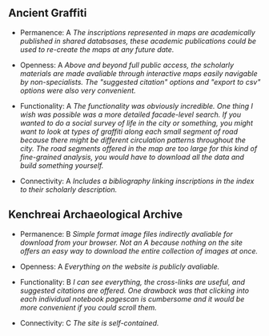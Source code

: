 ## Ancient Graffiti

- Permanence: A *The inscriptions represented in maps are academically published in shared databsases, these academic publications could be used to re-create the maps at any future date.*

- Openness: A *Above and beyond full public access, the scholarly materials are made avaliable through interactive maps easily navigable by non-specialists.  The "suggested citation" options and "export to csv" options were also very convenient.*

- Functionality: A *The functionality was obviously incredible.  One thing I wish was possible was a more detailed facade-level search.  If you wanted to do a social survey of life in the city or something, you might want to look at types of graffiti along each small segment of road because there might be different circulation patterns throughout the city.  The road segments offered in the map are too large for this kind of fine-grained analysis, you would have to download all the data and build something yourself.*

- Connectivity: A *Includes a bibliography linking inscriptions in the index to their scholarly description.*

## Kenchreai Archaeological Archive

- Permanence: B *Simple format image files indirectly avaliable for download from your browser.  Not an A because nothing on the site offers an easy way to download the entire collection of images at once.*

- Openness: A *Everything on the website is publicly avaliable.*

- Functionality: B *I can see everything, the cross-links are useful, and suggested citations are offered.  One drawback was that clicking into each individual notebook pagescan is cumbersome and it would be more convenient if you could scroll them.* 

- Connectivity: C *The site is self-contained.*
